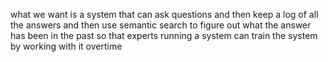  what we want is a system that can ask questions and then keep a log of all the answers and then use semantic search to figure out what the answer has been in the past so that experts running a system can train the system by working with it overtime